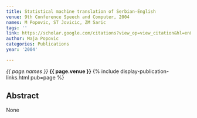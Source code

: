 ```yaml
---
title: Statistical machine translation of Serbian-English
venue: 9th Conference Speech and Computer, 2004
names: M Popovic, ST Jovicic, ZM Saric
tags: ''
link: https://scholar.google.com/citations?view_op=view_citation&hl=en&user=KdAV2Y0AAAAJ&pagesize=100&sortby=pubdate&citation_for_view=KdAV2Y0AAAAJ:eQOLeE2rZwMC
author: Maja Popovic
categories: Publications
year: '2004'

---
```


*{{ page.names }}*
**{{ page.venue }}**
{% include display-publication-links.html pub=page %}
## Abstract

None